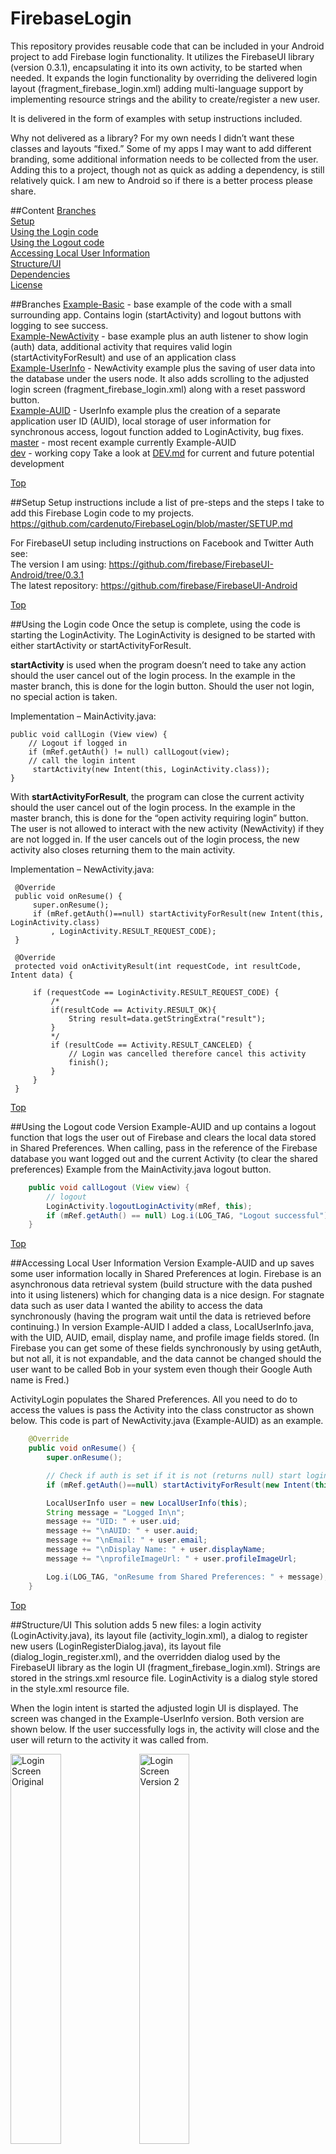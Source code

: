 # FirebaseLogin
This repository provides reusable code that can be included in your Android project to add Firebase login functionality. It utilizes the FirebaseUI library (version 0.3.1), encapsulating it into its own activity, to be started when needed. It expands the login functionality by overriding the delivered login layout (fragment_firebase_login.xml) adding multi-language support by implementing resource strings and the ability to create/register a new user.  

It is delivered in the form of examples with setup instructions included. 

Why not delivered as a library? For my own needs I didn’t want these classes and layouts “fixed.” Some of my apps I may want to add different branding, some additional information needs to be collected from the user. Adding this to a project, though not as quick as adding a dependency, is still relatively quick. I am new to Android so if there is a better process please share. 

##Content
[Branches](https://github.com/cardenuto/FirebaseLogin#branches)
<br>[Setup](https://github.com/cardenuto/FirebaseLogin#setup)
<br>[Using the Login code](https://github.com/cardenuto/FirebaseLogin#using-the-login-code)
<br>[Using the Logout code](https://github.com/cardenuto/FirebaseLogin#using-the-logout-code)
<br>[Accessing Local User Information](https://github.com/cardenuto/FirebaseLogin#accessing-local-user-information)
<br>[Structure/UI](https://github.com/cardenuto/FirebaseLogin#structureui)
<br>[Dependencies](https://github.com/cardenuto/FirebaseLogin#dependencies)
<br>[License](https://github.com/cardenuto/FirebaseLogin#license)

##Branches
[Example-Basic](https://github.com/cardenuto/FirebaseLogin/tree/Example-Basic) - base example of the code with a small surrounding app. Contains login (startActivity)  and logout buttons with logging to see success.
<br>[Example-NewActivity](https://github.com/cardenuto/FirebaseLogin/tree/Example-NewActivity) - base example plus an auth listener to show login (auth) data, additional activity that requires valid login (startActivityForResult) and use of an application class
<br>[Example-UserInfo](https://github.com/cardenuto/FirebaseLogin/tree/Example-UserInfo) - NewActivity example plus the saving of user data into the database under the users node. It also adds scrolling to the adjusted login screen (fragment_firebase_login.xml) along with a reset password button.
<br>[Example-AUID](https://github.com/cardenuto/FirebaseLogin/tree/Example-AUID) - UserInfo example plus the creation of a separate application user ID (AUID), local storage of user information for synchronous access, logout function added to LoginActivity, bug fixes.
<br>[master](https://github.com/cardenuto/FirebaseLogin) - most recent example currently Example-AUID
<br>[dev](https://github.com/cardenuto/FirebaseLogin/tree/dev) - working copy Take a look at [DEV.md](https://github.com/cardenuto/FirebaseLogin/blob/dev/DEV.md) for current and future potential development

[Top](https://github.com/cardenuto/FirebaseLogin#content)

##Setup
Setup instructions include a list of pre-steps and the steps I take to add this Firebase Login code to my projects. https://github.com/cardenuto/FirebaseLogin/blob/master/SETUP.md

For FirebaseUI setup including instructions on Facebook and Twitter Auth see: 
<br>The version I am using: https://github.com/firebase/FirebaseUI-Android/tree/0.3.1
<br>The latest repository: https://github.com/firebase/FirebaseUI-Android

[Top](https://github.com/cardenuto/FirebaseLogin#content)

##Using the Login code
Once the setup is complete, using the code is starting the LoginActivity. The LoginActivity is designed to be started with either startActivity or startActivityForResult. 

<b>startActivity</b> is used when the program doesn’t need to take any action should the user cancel out of the login process. In the example in the master branch, this is done for the login button. Should the user not login, no special action is taken.  

Implementation – MainActivity.java: 

    public void callLogin (View view) {
        // Logout if logged in
        if (mRef.getAuth() != null) callLogout(view);
        // call the login intent
         startActivity(new Intent(this, LoginActivity.class));
    }


With <b>startActivityForResult</b>, the program can close the current activity should the user cancel out of the login process. In the example in the master branch, this is done for the “open activity requiring login” button.  The user is not allowed to interact with the new activity (NewActivity) if they are not logged in. If the user cancels out of the login process, the new activity also closes returning them to the main activity. 

Implementation – NewActivity.java: 

     @Override
     public void onResume() {
         super.onResume();
         if (mRef.getAuth()==null) startActivityForResult(new Intent(this, LoginActivity.class)
             , LoginActivity.RESULT_REQUEST_CODE);
     }
     
     @Override
     protected void onActivityResult(int requestCode, int resultCode, Intent data) {
     
         if (requestCode == LoginActivity.RESULT_REQUEST_CODE) {
             /*
             if(resultCode == Activity.RESULT_OK){
                 String result=data.getStringExtra("result");
             }
             */
             if (resultCode == Activity.RESULT_CANCELED) {
                 // Login was cancelled therefore cancel this activity
                 finish();
             }
         }
     }

[Top](https://github.com/cardenuto/FirebaseLogin#content)

##Using the Logout code
Version Example-AUID and up contains a logout function that logs the user out of Firebase and clears the local data stored in Shared Preferences.
When calling, pass in the reference of the Firebase database you want logged out and the current Activity (to clear the shared preferences) Example from the MainActivity.java logout button.

```java
    public void callLogout (View view) {
        // logout
        LoginActivity.logoutLoginActivity(mRef, this);
        if (mRef.getAuth() == null) Log.i(LOG_TAG, "Logout successful");
    }
```

[Top](https://github.com/cardenuto/FirebaseLogin#content)

##Accessing Local User Information
Version Example-AUID and up saves some user information locally in Shared Preferences at login. Firebase is an asynchronous data retrieval system (build structure with the data pushed into it using listeners) which for changing data is a nice design. For stagnate data such as user data I wanted the ability to access the data synchronously (having the program wait until the data is retrieved before continuing.) In version Example-AUID I added a class, LocalUserInfo.java, with the UID, AUID, email, display name, and profile image fields stored. (In Firebase you can get some of these fields synchronously by using getAuth, but not all, it is not expandable, and the data cannot be changed should the user want to be called Bob in your system even though their Google Auth name is Fred.)

ActivityLogin populates the Shared Preferences. All you need to do to access the values is pass the Activity into the class constructor as shown below.
This code is part of NewActivity.java (Example-AUID) as an example.

```java
    @Override
    public void onResume() {
        super.onResume();

        // Check if auth is set if it is not (returns null) start login activity
        if (mRef.getAuth()==null) startActivityForResult(new Intent(this, LoginActivity.class), LoginActivity.RESULT_REQUEST_CODE);

        LocalUserInfo user = new LocalUserInfo(this);
        String message = "Logged In\n";
        message += "UID: " + user.uid;
        message += "\nAUID: " + user.auid;
        message += "\nEmail: " + user.email;
        message += "\nDisplay Name: " + user.displayName;
        message += "\nprofileImageUrl: " + user.profileImageUrl;

        Log.i(LOG_TAG, "onResume from Shared Preferences: " + message);
    }
```

[Top](https://github.com/cardenuto/FirebaseLogin#content)

##Structure/UI
This solution adds 5 new files: a login activity (LoginActivity.java), its layout file (activity_login.xml), a dialog to register new users (LoginRegisterDialog.java), its layout file (dialog_login_register.xml), and the overridden dialog used by the FirebaseUI library as the login UI (fragment_firebase_login.xml). Strings are stored in the strings.xml resource file. LoginActivity is a dialog style stored in the style.xml resource file.

When the login intent is started the adjusted login UI is displayed. The screen was changed in the Example-UserInfo version. Both version are shown below.
If the user successfully logs in, the activity will close and the user will return to the activity it was called from.

<img src="https://github.com/cardenuto/FirebaseLogin/blob/master/device-2016-04-22-211208.png" alt="Login Screen Original" width="40%">
<img src="https://github.com/cardenuto/FirebaseLogin/blob/master/device-2016-04-23-191257.png" alt="Login Screen Version 2" width="40%">

Should the user dismiss the login screen without logging in, the login activity’s UI will display.

<img src="https://github.com/cardenuto/FirebaseLogin/blob/master/device-2016-04-22-211205.png" alt="Step Screen" width="40%">

The cancel button closes the activity, the login button return to the adjusted login UI where the user can create a new account should they wish.

<img src="https://github.com/cardenuto/FirebaseLogin/blob/master/device-2016-04-22-211202.png" alt="Step Screen" width="40%">
<img src="https://github.com/cardenuto/FirebaseLogin/blob/master/device-2016-04-22-211151.png" alt="Step Screen" width="40%">

Error checking is performed on the form before the user is able to login. The login button closes the activity returning the user to the prior activity. The cancel button brings the user back to the adjusted login UI. 

[Top](https://github.com/cardenuto/FirebaseLogin#content)

##Dependencies

Android Support
<br>com.android.support:appcompat-v7:23.2.0

Firebase
<br>com.firebase:firebase-client-android:2.5.1
<br>com.firebaseui:firebase-ui:0.3.1

Google Authentication
<br>com.google.android.gms:play-services-auth:8.4.0

[Top](https://github.com/cardenuto/FirebaseLogin#content)

##License

[The MIT License (MIT) Copyright (c) 2016 cardenuto](https://github.com/cardenuto/FirebaseLogin/blob/master/LICENSE)

[Top](https://github.com/cardenuto/FirebaseLogin#content)
